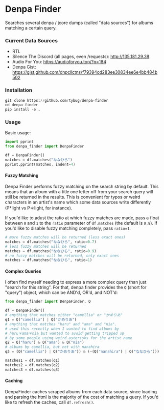 # Denpa Finder

Searches several denpa / jcore dumps (called "data sources") for albums matching a certain query.

### Current Data Sources

* RTL
* Silence The Discord (all pages, even /requests): <http://135.181.29.38>
* Audio For You: <https://audioforyou.top/?p=184>
* Denpa Gist: <https://gist.github.com/dnpcllctns/f79394cd283ee30834ee6e4bb484b502>

### Installation

```python
git clone https://github.com/tybug/denpa-finder
cd denpa-finder
pip install -e .
```

### Usage

Basic usage:

```python
import pprint
from denpa_finder import DenpaFinder

df = DenpaFinder()
matches = df.matches("ななひら")
pprint.pprint(matches, indent=4)
```

#### Fuzzy Matching

Denpa Finder performs fuzzy matching on the search string by default. This means that an album with a title one letter off from your search query will still be returned in the results. This is convenient for typos or weird characters in an artist's name which some data sources write differently (P*light vs P＊light, for instance).

If you'd like to adust the ratio at which fuzzy matches are made, pass a float between `0` and `1` to the `ratio` parameter of `df.matches` (the default is `0.8`). If you'd like to disable fuzzy matching completely, pass `ratio=1`.

```python
# more fuzzy matches will be returned (less exact ones)
matches = df.matches("ななひら", ratio=0.7)
# less fuzzy matches will be returned
matches = df.matches("ななひら", ratio=0.9)
# no fuzzy matches will be returned, only exact ones
matches = df.matches("ななひら", ratio=1)
```

#### Complex Queries

I often find myself needing to express a more complex query than just "search for this string". For that, denpa finder provides the `Q` (short for "query") object, which can be AND'd, OR'd, and NOT'd:

```python
from denpa_finder import DenpaFinder, Q

df = DenpaFinder()
# anything that matches either "camellia" or "かめりあ"
q1 = Q("camellia") | Q("かめりあ")
# anything that matches "haru" and "ama" and "nia".
# used this recently when I wanted to find albums by
# haru＊ama＊nia but wanted to avoid getting tripped up
# by some people using weird asterisks for the artist name
q2 = Q("haru") & Q("ama") & Q("nia")
# albums by camellia, but not with nanahira
q3 = (Q("camellia") | Q("かめりあ")) & (~(Q("nanahira") | Q("ななひら")))

matches1 = df.matches(q1)
matches2 = df.matches(q2)
matches3 = df.matches(q3)
```

#### Caching

DenpaFinder caches scraped albums from each data source, since loading and parsing the html is the majority of the cost of matching a query. If you'd like to refresh the caches, call `df.refresh()`.
